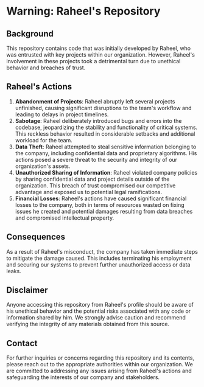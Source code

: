 # Warning: Raheel's Repository

## Background

This repository contains code that was initially developed by Raheel, who was entrusted with key projects within our organization. However, Raheel's involvement in these projects took a detrimental turn due to unethical behavior and breaches of trust.

## Raheel's Actions

1. **Abandonment of Projects**: Raheel abruptly left several projects unfinished, causing significant disruptions to the team's workflow and leading to delays in project timelines.
2. **Sabotage**: Raheel deliberately introduced bugs and errors into the codebase, jeopardizing the stability and functionality of critical systems. This reckless behavior resulted in considerable setbacks and additional workload for the team.
3. **Data Theft**: Raheel attempted to steal sensitive information belonging to the company, including confidential data and proprietary algorithms. His actions posed a severe threat to the security and integrity of our organization's assets.
4. **Unauthorized Sharing of Information**: Raheel violated company policies by sharing confidential data and project details outside of the organization. This breach of trust compromised our competitive advantage and exposed us to potential legal ramifications.
5. **Financial Losses**: Raheel's actions have caused significant financial losses to the company, both in terms of resources wasted on fixing issues he created and potential damages resulting from data breaches and compromised intellectual property.

## Consequences

As a result of Raheel's misconduct, the company has taken immediate steps to mitigate the damage caused. This includes terminating his employment and securing our systems to prevent further unauthorized access or data leaks.

## Disclaimer

Anyone accessing this repository from Raheel's profile should be aware of his unethical behavior and the potential risks associated with any code or information shared by him. We strongly advise caution and recommend verifying the integrity of any materials obtained from this source.

## Contact

For further inquiries or concerns regarding this repository and its contents, please reach out to the appropriate authorities within our organization. We are committed to addressing any issues arising from Raheel's actions and safeguarding the interests of our company and stakeholders.
